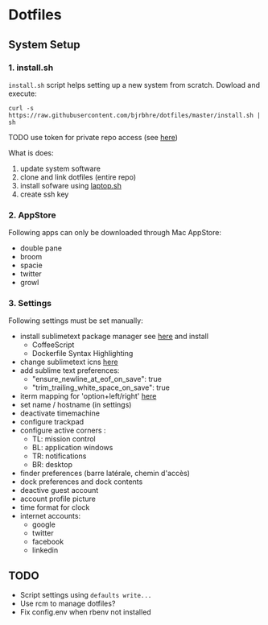 # Dotfiles

## System Setup

### 1. install.sh

`install.sh` script helps setting up a new system from scratch.
Dowload and execute:

```
curl -s https://raw.githubusercontent.com/bjrbhre/dotfiles/master/install.sh | sh
```

TODO use token for private repo access (see [here](https://gist.github.com/Integralist/9482061))

What is does:

1. update system software
2. clone and link dotfiles (entire repo)
3. install sofware using [laptop.sh](https://github.com/thoughtbot/laptop)
4. create ssh key

### 2. AppStore

Following apps can only be downloaded through Mac AppStore:

+ double pane
+ broom
+ spacie
+ twitter
+ growl


### 3. Settings

Following settings must be set manually:

+ install sublimetext package manager see [here](https://sublime.wbond.net/installation) and install
  + CoffeeScript
  + Dockerfile Syntax Highlighting
+ change sublimetext icns [here](http://code.tutsplus.com/tutorials/sublime-text-2-tips-and-tricks-updated--net-21519)
+ add sublime text preferences:
  + "ensure_newline_at_eof_on_save": true
  + "trim_trailing_white_space_on_save": true
+ iterm mapping for 'option+left/right' [here](https://coderwall.com/p/h6yfda)
+ set name / hostname (in settings)
+ deactivate timemachine
+ configure trackpad
+ configure active corners :
  + TL: mission control
  + BL: application windows
  + TR: notifications
  + BR: desktop
+ finder preferences (barre latérale, chemin d'accès)
+ dock preferences and dock contents
+ deactive guest account
+ account profile picture
+ time format for clock
+ internet accounts:
  + google
  + twitter
  + facebook
  + linkedin

## TODO

+ Script settings using `defaults write...`
+ Use rcm to manage dotfiles?
+ Fix config.env when rbenv not installed
